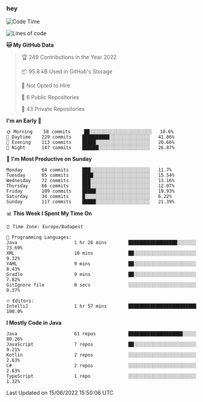 ### hey

<!--START_SECTION:waka-->
![Code Time](http://img.shields.io/badge/Code%20Time-799%20hrs%209%20mins-blue)

![Lines of code](https://img.shields.io/badge/From%20Hello%20World%20I%27ve%20Written-508%20Thousand%20lines%20of%20code-blue)

**🐱 My GitHub Data** 

> 🏆 249 Contributions in the Year 2022
 > 
> 📦 95.8 kB Used in GitHub's Storage 
 > 
> 🚫 Not Opted to Hire
 > 
> 📜 6 Public Repositories 
 > 
> 🔑 43 Private Repositories  
 > 
**I'm an Early 🐤** 

```text
🌞 Morning    58 commits     ██░░░░░░░░░░░░░░░░░░░░░░░   10.6% 
🌆 Daytime    229 commits    ██████████░░░░░░░░░░░░░░░   41.86% 
🌃 Evening    113 commits    █████░░░░░░░░░░░░░░░░░░░░   20.66% 
🌙 Night      147 commits    ██████░░░░░░░░░░░░░░░░░░░   26.87%

```
📅 **I'm Most Productive on Sunday** 

```text
Monday       64 commits     ███░░░░░░░░░░░░░░░░░░░░░░   11.7% 
Tuesday      85 commits     ████░░░░░░░░░░░░░░░░░░░░░   15.54% 
Wednesday    72 commits     ███░░░░░░░░░░░░░░░░░░░░░░   13.16% 
Thursday     66 commits     ███░░░░░░░░░░░░░░░░░░░░░░   12.07% 
Friday       109 commits    █████░░░░░░░░░░░░░░░░░░░░   19.93% 
Saturday     34 commits     █░░░░░░░░░░░░░░░░░░░░░░░░   6.22% 
Sunday       117 commits    █████░░░░░░░░░░░░░░░░░░░░   21.39%

```


📊 **This Week I Spent My Time On** 

```text
⌚︎ Time Zone: Europe/Budapest

💬 Programming Languages: 
Java                     1 hr 26 mins        ██████████████████░░░░░░░   73.69% 
XML                      10 mins             ██░░░░░░░░░░░░░░░░░░░░░░░   9.32% 
YAML                     9 mins              ██░░░░░░░░░░░░░░░░░░░░░░░   8.43% 
Gradle                   9 mins              ██░░░░░░░░░░░░░░░░░░░░░░░   7.82% 
GitIgnore file           0 secs              ░░░░░░░░░░░░░░░░░░░░░░░░░   0.37%

🔥 Editors: 
IntelliJ                 1 hr 57 mins        █████████████████████████   100.0%

```

**I Mostly Code in Java** 

```text
Java                     61 repos            ████████████████████░░░░░   80.26% 
JavaScript               7 repos             ██░░░░░░░░░░░░░░░░░░░░░░░   9.21% 
Kotlin                   2 repos             ░░░░░░░░░░░░░░░░░░░░░░░░░   2.63% 
C#                       2 repos             ░░░░░░░░░░░░░░░░░░░░░░░░░   2.63% 
TypeScript               1 repo              ░░░░░░░░░░░░░░░░░░░░░░░░░   1.32%

```



 Last Updated on 15/06/2022 15:50:06 UTC
<!--END_SECTION:waka-->
